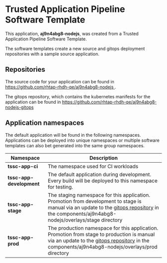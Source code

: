 # Trusted Application Pipeline Software Template

This application, **aj9n4abg8-nodejs**, was created from a Trusted Application Pipeline Software Template.

The software templates create a new source and gitops deployment repositories with a sample source application. 

## Repositories

The source code for your application can be found in [https://github.com/rhtap-rhdh-qe/aj9n4abg8-nodejs ](https://github.com/rhtap-rhdh-qe/aj9n4abg8-nodejs ).
 
The gitops repository, which contains the kubernetes manifests for the application can be found in 
[https://github.com/rhtap-rhdh-qe/aj9n4abg8-nodejs-gitops ](https://github.com/rhtap-rhdh-qe/aj9n4abg8-nodejs-gitops ) 

## Application namespaces 

The default application will be found in the following namespaces. Applications can be deployed into unique namespaces or multiple software templates can also bet generated into the same group namespaces.  

|  Namespace   |  Description   |  
| -------- | -------- |
| **tssc-app-ci** | The namespace used for CI workloads |
| **tssc-app-development** | The default application during development. Every build will be deployed to this namespace for testing. |
| **tssc-app-stage** | The staging namespace for this application. Promotion from development to stage is manual via an update to the [gitops repository](https://github.com/rhtap-rhdh-qe/aj9n4abg8-nodejs-gitops ) in the components/aj9n4abg8-nodejs/overlays/stage directory |
| **tssc-app-prod** | The production namespace for this application. Promotion from stage to production is manual via an update to the [gitops repository](https://github.com/rhtap-rhdh-qe/aj9n4abg8-nodejs-gitops ) in the components/aj9n4abg8-nodejs/overlays/prod directory |